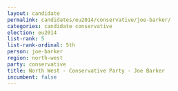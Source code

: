 ```yaml
---
layout: candidate
permalink: candidates/eu2014/conservative/joe-barker/
categories: candidate conservative
election: eu2014
list-rank: 5
list-rank-ordinal: 5th
person: joe-barker
region: north-west
party: conservative
title: North West - Conservative Party - Joe Barker
incumbent: false
---
```

